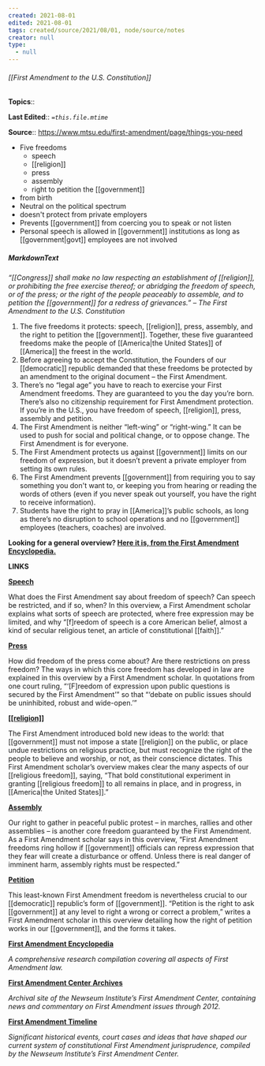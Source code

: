 ```yaml
---
created: 2021-08-01
edited: 2021-08-01
tags: created/source/2021/08/01, node/source/notes
creator: null
type:
  - null
---
```


###### [[First Amendment to the U.S. Constitution]]

**Topics**:: 

**Last Edited**:: *`=this.file.mtime`*

**Source**:: https://www.mtsu.edu/first-amendment/page/things-you-need

- Five freedoms
	- speech
	- [[religion]]
	- press
	- assembly
	- right to petition the [[government]]
- from birth
- Neutral on the political spectrum
- doesn't protect from private employers
- Prevents [[government]] from coercing you to speak or not listen
- Personal speech is allowed in [[government]] institutions as long as [[government|govt]] employees are not involved


##### MarkdownText
_“[[Congress]] shall make no law respecting an establishment of [[religion]], or prohibiting the free exercise thereof; or abridging the freedom of speech, or of the press; or the right of the people peaceably to assemble, and to petition the [[government]] for a redress of grievances.” – The First Amendment to the U.S. Constitution_

1.  The five freedoms it protects: speech, [[religion]], press, assembly, and the right to petition the [[government]]. Together, these five guaranteed freedoms make the people of [[America|the United States]] of [[America]] the freest in the world.
2.  Before agreeing to accept the Constitution, the Founders of our [[democratic]] republic demanded that these freedoms be protected by an amendment to the original document – the First Amendment.
3.  There’s no “legal age” you have to reach to exercise your First Amendment freedoms. They are guaranteed to you the day you’re born. There’s also no citizenship requirement for First Amendment protection. If you’re in the U.S., you have freedom of speech, [[religion]], press, assembly and petition.
4.  The First Amendment is neither “left-wing” or “right-wing.” It can be used to push for social and political change, or to oppose change. The First Amendment is for everyone.
5.  The First Amendment protects us against [[government]] limits on our freedom of expression, but it doesn’t prevent a private employer from setting its own rules.
6.  The First Amendment prevents [[government]] from requiring you to say something you don't want to, or keeping you from hearing or reading the words of others (even if you never speak out yourself, you have the right to receive information).
7.  Students have the right to pray in [[America]]’s public schools, as long as there’s no disruption to school operations and no [[government]] employees (teachers, coaches) are involved.

**Looking for a general overview? [Here it is, from the First Amendment Encyclopedia.](https://mtsu.edu/first-amendment/page/first-amendment-introduction)**

**LINKS**

[**Speech**](http://www.newseuminstitute.org/first-amendment-center/topics/freedom-of-speech-2/speech-overview/)

What does the First Amendment say about freedom of speech? Can speech be restricted, and if so, when? In this overview, a First Amendment scholar explains what sorts of speech are protected, where free expression may be limited, and why “\[f\]reedom of speech is a core American belief, almost a kind of secular religious tenet, an article of constitutional [[faith]].”

[**Press**](http://www.newseuminstitute.org/first-amendment-center/topics/freedom-of-the-press/freedom-of-the-press-overview/)

How did freedom of the press come about? Are there restrictions on press freedom? The ways in which this core freedom has developed in law are explained in this overview by a First Amendment scholar. In quotations from one court ruling, “‘\[F\]reedom of expression upon public questions is secured by the First Amendment’” so that “‘debate on public issues should be uninhibited, robust and wide-open.’”

[**[[religion]]**](http://www.newseuminstitute.org/first-amendment-center/topics/freedom-of-religion/religious-liberty-in-[[america]]-overview/)

The First Amendment introduced bold new ideas to the world: that [[government]] must not impose a state [[religion]] on the public, or place undue restrictions on religious practice, but must recognize the right of the people to believe and worship, or not, as their conscience dictates. This First Amendment scholar’s overview makes clear the many aspects of our [[religious freedom]], saying, “That bold constitutional experiment in granting [[religious freedom]] to all remains in place, and in progress, in [[America|the United States]].”

[**Assembly**](http://www.newseuminstitute.org/first-amendment-center/topics/freedom-of-assembly/freedom-of-assembly-overview/)

Our right to gather in peaceful public protest – in marches, rallies and other assemblies – is another core freedom guaranteed by the First Amendment. As a First Amendment scholar says in this overview, “First Amendment freedoms ring hollow if [[government]] officials can repress expression that they fear will create a disturbance or offend. Unless there is real danger of imminent harm, assembly rights must be respected.”

[**Petition**](http://www.newseuminstitute.org/first-amendment-center/topics/freedom-of-petition/freedom-of-petition-overview/)

This least-known First Amendment freedom is nevertheless crucial to our [[democratic]] republic’s form of [[government]]. “Petition is the right to ask [[government]] at any level to right a wrong or correct a problem,” writes a First Amendment scholar in this overview detailing how the right of petition works in our [[government]], and the forms it takes.

[**First Amendment Encyclopedia**](http://mtsu.edu/first-amendment/encyclopedia)

_A comprehensive research compilation covering all aspects of First Amendment law._

[**First Amendment Center Archives**](http://www.firstamendmentcenter.org/)

_Archival site of the Newseum Institute’s First Amendment Center, containing news and commentary on First Amendment issues through 2012._

[**First Amendment Timeline**](http://mtsu.edu/first-amendment/page/first-amendment-timeline)

_Significant historical events, court cases and ideas that have shaped our current system of constitutional First Amendment jurisprudence, compiled by the Newseum Institute’s First Amendment Center._


